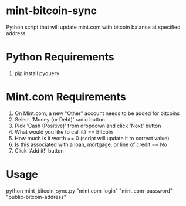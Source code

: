 mint-bitcoin-sync
=================

Python script that will update mint.com with bitcoin balance at specified address

Python Requirements
===
1. pip install pyquery

Mint.com Requirements
===
1. On Mint.com, a new "Other" account needs to be added for bitcoins 
2. Select 'Money (or Debt)' radio button
3. Pick 'Cash (Positive)' from dropdown and click 'Next' button
4. What would you like to call it? == Bitcoin
5. How much is it worth == 0 (script will update it to correct value)
6. Is this associated with a loan, mortgage, or line of credit == No
7. Click 'Add it!' button

Usage
===
python mint_bitcoin_sync.py "mint.com-login" "mint.com-password" "public-bitcoin-address"
